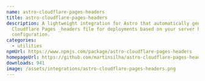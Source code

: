 ```yaml
---
name: astro-cloudflare-pages-headers
title: astro-cloudflare-pages-headers
description: A lightweight integration for Astro that automatically generates a
  Cloudflare Pages _headers file for deployments based on your server header
  configuration.
categories:
  - utilities
npmUrl: https://www.npmjs.com/package/astro-cloudflare-pages-headers
homepageUrl: https://github.com/martinsilha/astro-cloudflare-pages-headers
downloads: 941
image: /assets/integrations/astro-cloudflare-pages-headers.png
---
```

